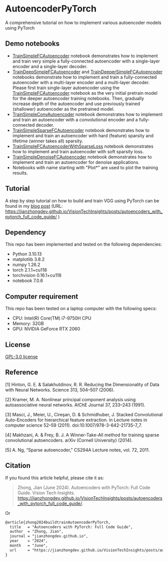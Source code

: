 # AutoencoderPyTorch
A comprehensive tutorial on how to implement various autoencoder models using PyTorch

## Demo notebooks
- [TrainSimpleFCAutoencoder](./TrainSimpleFCAutoencoder.ipynb) notebook demonstrates how to implement and train very simple a fully-connected autoencoder with a single-layer encoder and a single-layer decoder.
- [TrainDeepSimpleFCAutoencoder](./TrainDeepSimpleFCAutoencoder.ipynb) and [TrainDeeperSimpleFCAutoencoder](./TrainDeeperSimpleFCAutoencoder.ipynb) notebooks demonstrate how to implement and train a fully-connected autoencoder with a multi-layer encoder and a multi-layer decoder. Please first train single-layer autoencoder using the [TrainSimpleFCAutoencoder](./TrainSimpleFCAutoencoder.ipynb) notebook as the very initial pretrain model for the deeper autoencoder training notebooks. Then, gradually increase depth of the autoencoder and use previously trained (shallower) autoencoder as the pretrained model.
- [TrainSimpleConvAutoencoder](./TrainSimpleConvAutoencoder.ipynb) notebook demonstrates how to implement and train an autoencoder with a convolutional encoder and a fully-connected decoder.
- [TrainSimpleSparseFCAutoencoder](./TrainSimpleSparseFCAutoencoder.ipynb) notebook demonstrates how to implement and train an autoencoder with hard (feature) sparsity and lifetime (winner takes all) sparsity.
- [TrainSimpleFCAutoencoderWithSparseLoss](./TrainSimpleFCAutoencoderWithSparseLoss.ipynb) notebook demonstrates how to implement and train autoencoder with soft sparsity loss.
- [TrainSimpleDenoiseFCAutoencoder](./TrainSimpleDenoiseFCAutoencoder.ipynb) notebook demonstrates how to implement and train an autoencoder for denoise applications.
- Notebooks with name starting with "Plot*" are used to plot the training results.

## Tutorial
A step by step tutorial on how to build and train VGG using PyTorch can be found in my [blog post](https://jianzhongdev.github.io/VisionTechInsights/posts/autoencoders_with_pytorch_full_code_guide/) (URL: https://jianzhongdev.github.io/VisionTechInsights/posts/autoencoders_with_pytorch_full_code_guide/ ) 

## Dependency
This repo has been implemented and tested on the following dependencies:
- Python 3.10.13
- matplotlib 3.8.2
- numpy 1.26.2
- torch 2.1.1+cu118
- torchvision 0.16.1+cu118
- notebook 7.0.6

## Computer requirement
This repo has been tested on a laptop computer with the following specs:
- CPU: Intel(R) Core(TM) i7-9750H CPU
- Memory: 32GB 
- GPU: NVIDIA GeForce RTX 2060

## License

[GPL-3.0 license](./LICENSE)

## Reference

[1] Hinton, G. E. & Salakhutdinov, R. R. Reducing the Dimensionality of Data with Neural Networks. Science 313, 504–507 (2006).

[2] Kramer, M. A. Nonlinear principal component analysis using autoassociative neural networks. AIChE Journal 37, 233–243 (1991).

[3] Masci, J., Meier, U., Cireşan, D. & Schmidhuber, J. Stacked Convolutional Auto-Encoders for hierarchical feature extraction. in Lecture notes in computer science 52–59 (2011). doi:10.1007/978-3-642-21735-7_7.

[4] Makhzani, A. & Frey, B. J. A Winner-Take-All method for training sparse convolutional autoencoders. arXiv (Cornell University) (2014).

[5] A. Ng, “Sparse autoencoder,” CS294A Lecture notes, vol. 72, 2011.

## Citation

If you found this article helpful, please cite it as:
> Zhong, Jian (June 2024). Autoencoders with PyTorch: Full Code Guide. Vision Tech Insights. https://jianzhongdev.github.io/VisionTechInsights/posts/autoencoders_with_pytorch_full_code_guide/.

Or

```html
@article{zhong2024buildtrainAutoencoderPyTorch,
  title   = "Autoencoders with PyTorch: Full Code Guide",
  author  = "Zhong, Jian",
  journal = "jianzhongdev.github.io",
  year    = "2024",
  month   = "June",
  url     = "https://jianzhongdev.github.io/VisionTechInsights/posts/autoencoders_with_pytorch_full_code_guide/"
}
```